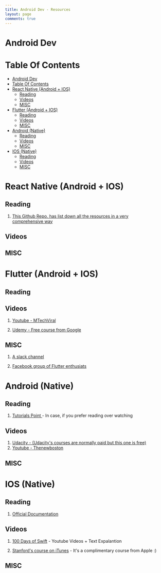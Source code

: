 ```yaml
---
title: Android Dev - Resources
layout: page
comments: true
---
```


# Android Dev

# Table Of Contents
- [Android Dev](#android-dev)
- [Table Of Contents](#table-of-contents)
- [React Native (Android + IOS)](#react-native-android--ios)
  - [Reading](#reading)
  - [Videos](#videos)
  - [MISC](#misc)
- [Flutter (Android + IOS)](#flutter-android--ios)
  - [Reading](#reading-1)
  - [Videos](#videos-1)
  - [MISC](#misc-1)
- [Android (Native)](#android-native)
  - [Reading](#reading-2)
  - [Videos](#videos-2)
  - [MISC](#misc-2)
- [IOS (Native)](#ios-native)
  - [Reading](#reading-3)
  - [Videos](#videos-3)
  - [MISC](#misc-3)

# React Native (Android + IOS)

## Reading

1. [This Github Repo. has list down all the resources in a very comprehensive way](https://github.com/shubhnik/react-native-learning-resources)

## Videos

## MISC

# Flutter (Android + IOS)

## Reading

## Videos

1. [Youtube - MTechViral ](https://www.youtube.com/watch?v=qWL1lGchpRA&list=PLR2qQy0Zxs_UdqAcaipPR3CG1Ly57UlhV)

2. [Udemy - Free course from Google](https://www.udacity.com/course/build-native-mobile-apps-with-flutter--ud905)

## MISC

1. [A slack channel](https://mindorks.com/join-community)

2. [Facebook group of Flutter enthusiats](https://www.facebook.com/groups/425920117856409/)

# Android (Native)

## Reading

1. [Tutorials Point ](https://www.tutorialspoint.com/android/index.htm) - In case, if you prefer reading over watching

## Videos

1. [Udacity - (Udacity's courses are normally paid but this one is free)](https://www.udacity.com/course/new-android-fundamentals--ud851)
2. [Youtube - Thenewboston](https://www.youtube.com/watch?v=SUOWNXGRc6g&feature=youtu.be&list=PL2F07DBCDCC01493A)

## MISC

# IOS (Native)

## Reading

1. [Official Documentation](https://developer.apple.com/swift/)

## Videos

1. [100 Days of Swift](https://www.hackingwithswift.com/100) - Youtube Videos + Text Expalantion

2. [Stanford's course on iTunes](https://itunes.apple.com/us/course/developing-ios-11-apps-with-swift/id1309275316) - It's a complimentary course from Apple :)

## MISC

